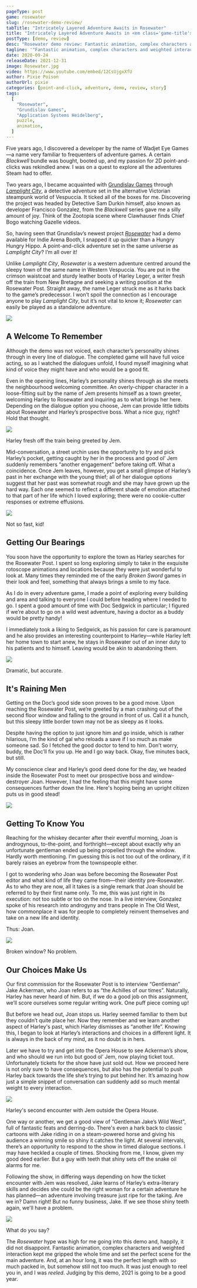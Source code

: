 ```yaml
---
pageType: post
game: rosewater
slug: /rosewater-demo-review/
tabTitle: "Intricately Layered Adventure Awaits in Rosewater"
title: "Intricately Layered Adventure Awaits in <em class='game-title'>Rosewater</em>"
postType: [demo, review]
desc: "Rosewater demo review: Fantastic animation, complex characters and weighted interaction kept me gripped the whole time and set the perfect scene for the main adventure. The demo was just enough to reel you in, and I was reeled."
tagline: '"Fantastic animation, complex characters and weighted interaction kept me gripped the whole time and set the perfect scene for the main adventure. The demo was just enough to reel you in, and I was reeled."'
date: 2020-09-24
releaseDate: 2021-12-31
image: Rosewater.jpg
video: https://www.youtube.com/embed/12CsUjgxXfU
author: Pixie Poison
authorUrl: pixie
categories: [point-and-click, adventure, demo, review, story]
tags:
  [
    "Rosewater",
    "Grundislav Games",
    "Application Systems Heidelberg",
    puzzle,
    animation,
  ]
---
```


Five years ago, I discovered a developer by the name of Wadjet Eye Games—a name very familiar to frequenters of adventure games. A certain _Blackwell_ bundle was bought, booted up, and my passion for 2D point-and-clicks was rekindled anew. I was on a quest to explore all the adventures Steam had to offer.

Two years ago, I became acquainted with [Grundislav Games](http://www.grundislavgames.com) through [_Lamplight City_](https://store.steampowered.com/app/761460/Lamplight_City/), a detective adventure set in the alternative Victorian steampunk world of Vespuccia. It ticked all of the boxes for me. Discovering the project was headed by Detective Sam Durkin himself, also known as developer Francisco Gonzalez, from the _Blackwell_ series gave me a silly amount of joy. Think of the Zootopia scene where Clawhauser finds Chief Bogo watching Gazelle videos.

So, having seen that Grundislav’s newest project [_Rosewater_](https://store.steampowered.com/app/1226670/Rosewater/) had a demo available for Indie Arena Booth, I snapped it up quicker than a Hungry Hungry Hippo. A point-and-click adventure set in the same universe as _Lamplight City_? I’m all over it!

Unlike _Lamplight City_, _Rosewater_ is a western adventure centred around the sleepy town of the same name in Western Vespuccia. You are put in the crimson waistcoat and sturdy leather boots of Harley Leger, a writer fresh off the train from New Bretagne and seeking a writing position at the Rosewater Post. Straight away, the name Leger struck me as it harks back to the game’s predecessor. I won’t spoil the connection as I encourage anyone to play _Lamplight City_, but it’s not vital to know it; _Rosewater_ can easily be played as a standalone adventure.

![][image0]

## A Welcome To Remember

Although the demo was not voiced, each character’s personality shines through in every line of dialogue. The completed game will have full voice acting, so as I watched the dialogues unfold, I found myself imagining what kind of voice they might have and who would be a good fit.

Even in the opening lines, Harley’s personality shines through as she meets the neighbourhood welcoming committee. An overly-chipper character in a loose-fitting suit by the name of Jem presents himself as a town greeter, welcoming Harley to Rosewater and inquiring as to what brings her here. Depending on the dialogue option you choose, Jem can provide little tidbits about Rosewater and Harley’s prospective boss. What a nice guy, right? Hold that thought.

![][image1]

<figcaption>Harley fresh off the train being greeted by Jem.</figcaption>

Mid-conversation, a street urchin uses the opportunity to try and pick Harley’s pocket, getting caught by her in the process and good ol’ Jem suddenly remembers “another engagement” before taking off. What a coincidence. Once Jem leaves, however, you get a small glimpse of Harley’s past in her exchange with the young thief; all of her dialogue options suggest that her past was somewhat rough and she may have grown up the hard way. Each one seemed to reflect a different shade of emotion attached to that part of her life which I loved exploring; there were no cookie-cutter responses or extreme effusions.

![][image2]

<figcaption>Not so fast, kid!</figcaption>

## Getting Our Bearings

You soon have the opportunity to explore the town as Harley searches for the Rosewater Post. I spent so long exploring simply to take in the exquisite rotoscope animations and locations because they were just wonderful to look at. Many times they reminded me of the early _Broken Sword_ games in their look and feel, something that always brings a smile to my face.

As I do in every adventure game, I made a point of exploring every building and area and talking to everyone I could before heading where I needed to go. I spent a good amount of time with Doc Sedgwick in particular; I figured if we’re about to go on a wild west adventure, having a doctor as a buddy would be pretty handy!

I immediately took a liking to Sedgwick, as his passion for care is paramount and he also provides an interesting counterpoint to Harley—while Harley left her home town to start anew, he stays in Rosewater out of an inner duty to his patients and to himself. Leaving would be akin to abandoning them.

![][image3]

<figcaption>Dramatic, but accurate.</figcaption>

## It's Raining Men

Getting on the Doc’s good side soon proves to be a good move. Upon reaching the Rosewater Post, we’re greeted by a man crashing out of the second floor window and falling to the ground in front of us. Call it a hunch, but this sleepy little border town may not be as sleepy as it looks.

Despite having the option to just ignore him and go inside, which is rather hilarious, I’m the kind of gal who reloads a save if I so much as make someone sad. So I fetched the good doctor to tend to him. Don’t worry, buddy, the Doc’ll fix you up. He and I go way back. Okay, five minutes back, but still.

My conscience clear and Harley’s good deed done for the day, we headed inside the Rosewater Post to meet our prospective boss and window-destroyer Joan. However, I had the feeling that this might have some consequences further down the line. Here's hoping being an upright citizen puts us in good stead!

![][image4]

## Getting To Know You

Reaching for the whiskey decanter after their eventful morning, Joan is androgynous, to-the-point, and forthright—except about exactly why an unfortunate gentleman ended up being propelled through the window. Hardly worth mentioning. I'm guessing this is not too out of the ordinary, if it barely raises an eyebrow from the townspeople either.

I got to wondering who Joan was before becoming the Rosewater Post editor and what kind of life they came from—their identity pre-Rosewater. As to who they are now, all it takes is a single remark that Joan should be referred to by their first name only. To me, this was just right in its execution: not too subtle or too on the nose. In a live interview, Gonzalez spoke of his research into androgyny and trans people in The Old West, how commonplace it was for people to completely reinvent themselves and take on a new life and identity.

Thus: Joan.

![][image5]

<figcaption>Broken window? No problem.</figcaption>

## Our Choices Make Us

Our first commission for the Rosewater Post is to interview “Gentleman” Jake Ackerman, who Joan refers to as “the Achilles of our times”. Naturally, Harley has never heard of him. But, if we do a good job on this assignment, we’ll score ourselves some regular writing work. One puff piece coming up!

But before we head out, Joan stops us. Harley seemed familiar to them but they couldn’t quite place her. Now they remember and we learn another aspect of Harley's past, which Harley dismisses as “another life”. Knowing this, I began to look at Harley’s interactions and choices in a different light. It is always in the back of my mind, as it no doubt is in hers.

Later we have to try and get into the Opera House to see Ackerman’s show, and who should we run into but good ol’ Jem, now playing ticket tout. Unfortunately tickets for the show have just sold out. How we proceed here is not only sure to have consequences, but also has the potential to push Harley back towards the life she’s trying to put behind her. It’s amazing how just a simple snippet of conversation can suddenly add so much mental weight to every interaction.

![][image6]

<figcaption>Harley's second encounter with Jem outside the Opera House.</figcaption>

One way or another, we get a good view of "Gentleman Jake’s Wild West", full of fantastic feats and derring-do. There's even a hark back to classic cartoons with Jake riding in on a steam-powered horse and giving his audience a winning smile so shiny it catches the light. At several intervals, there’s an opportunity to respond to the show in timed dialogue sections. I may have heckled a couple of times. Shocking from me, I know, given my good deed earlier. But a guy with teeth that shiny sets off the snake oil alarms for me.

Following the show, in differing ways depending on how the ticket encounter with Jem was resolved, Jake learns of Harley’s extra-literary skills and decides she could be the right woman for a certain adventure he has planned—an adventure involving treasure just ripe for the taking. Are we in? Damn right! But no funny business, Jake. If we see those shiny teeth again, we'll have a problem.

![][image7]

<figcaption>What do you say?</figcaption>

The _Rosewater_ hype was high for me going into this demo and, happily, it did not disappoint. Fantastic animation, complex characters and weighted interaction kept me gripped the whole time and set the perfect scene for the main adventure. And, at an hour long, it was the perfect length with so much packed in, but somehow still not too much. It was just enough to reel you in, and I was _reeled_. Judging by this demo, 2021 is going to be a good year.

[image0]: ../../../images/post/rosewater/Rosewater0.png
[image1]: ../../../images/post/rosewater/Rosewater1.png
[image2]: ../../../images/post/rosewater/Rosewater2.png
[image3]: ../../../images/post/rosewater/Rosewater3.png
[image4]: ../../../images/post/rosewater/Rosewater4.png
[image5]: ../../../images/post/rosewater/Rosewater5.png
[image6]: ../../../images/post/rosewater/Rosewater6.png
[image7]: ../../../images/post/rosewater/Rosewater7.png
